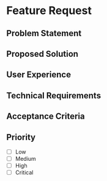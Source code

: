 # Feature Request

## Problem Statement
<!-- Describe the problem this feature solves -->

## Proposed Solution
<!-- Describe the feature implementation -->

## User Experience
<!-- How will users interact with this feature? -->

## Technical Requirements
<!-- Any technical constraints or requirements -->

## Acceptance Criteria
<!-- Specific criteria for when this feature is complete -->

## Priority
- [ ] Low
- [ ] Medium
- [ ] High
- [ ] Critical
